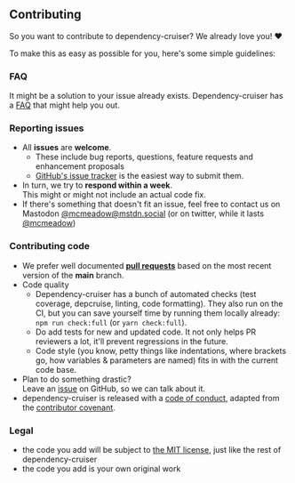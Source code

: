 ## Contributing

So you want to contribute to dependency-cruiser? We already love you! :heart:

To make this as easy as possible for you, here's some simple guidelines:

### FAQ

It might be a solution to your issue already exists. Dependency-cruiser has
a [FAQ](../doc/faq.md) that might help you out.

### Reporting issues

- All **issues** are **welcome**.
  - These include bug reports, questions, feature requests and enhancement
    proposals
  - [GitHub's issue tracker](https://github.com/sverweij/dependency-cruiser/issues)
    is the easiest way to submit them.
- In turn, we try to **respond within a week**.  
  This might or might not include an actual code fix.
- If there's something that doesn't fit an issue, feel free to contact us on
  Mastodon [@mcmeadow@mstdn.social](https://mstdn.social/@mcmeadow) (or
  on twitter, while it lasts [@mcmeadow](https://twitter.com/mcmeadow))

### Contributing code

- We prefer well documented
  **[pull requests](https://help.github.com/articles/creating-a-pull-request/)**
  based on the most recent version of the **main** branch.
- Code quality
  - Dependency-cruiser has a bunch of automated checks (test coverage, depcruise,
    linting, code formatting). They also run on the CI, but you can save yourself
    time by running them locally already: `npm run check:full` (or `yarn check:full`).
  - Do add tests for new and updated code. It not only helps PR reviewers a lot,
    it'll prevent regressions in the future.
  - Code style (you know, petty things like indentations, where brackets go,
    how variables & parameters are named) fits in with the current code base.
- Plan to do something drastic?  
  Leave an [issue](https://github.com/sverweij/dependency-cruiser/issues/new/choose)
  on GitHub, so we can talk about it.
- dependency-cruiser is released with a [code of conduct](../CODE_OF_CONDUCT.md), adapted
  from the [contributor covenant](http://contributor-covenant.org/).

### Legal

- the code you add will be subject to
  [the MIT license](../LICENSE), just like the rest of dependency-cruiser
- the code you add is your own original work
